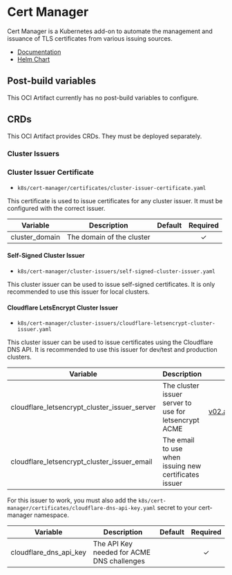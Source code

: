 # Cert Manager

Cert Manager is a Kubernetes add-on to automate the management and issuance of TLS certificates from various issuing sources.

- [Documentation](https://cert-manager.io/docs/)
- [Helm Chart](https://github.com/cert-manager/cert-manager/tree/master/deploy/charts/cert-manager)

## Post-build variables

This OCI Artifact currently has no post-build variables to configure.

## CRDs

This OCI Artifact provides CRDs. They must be deployed separately.

### Cluster Issuers

### Cluster Issuer Certificate

- `k8s/cert-manager/certificates/cluster-issuer-certificate.yaml`

This certificate is used to issue certificates for any cluster issuer. It must be configured with the correct issuer.

| Variable            | Description                    | Default | Required |
| ------------------- | ------------------------------ | :-----: | :------: |
| cluster_domain      | The domain of the cluster      |         |    ✓     |

#### Self-Signed Cluster Issuer

- `k8s/cert-manager/cluster-issuers/self-signed-cluster-issuer.yaml`

This cluster issuer can be used to issue self-signed certificates. It is only recommended to use this issuer for local clusters.

#### Cloudflare LetsEncrypt Cluster Issuer

- `k8s/cert-manager/cluster-issuers/cloudflare-letsencrypt-cluster-issuer.yaml`

This cluster issuer can be used to issue certificates using the Cloudflare DNS API. It is recommended to use this issuer for dev/test and production clusters.

| Variable                                     | Description                                           |                         Default                          | Required |
| -------------------------------------------- | ----------------------------------------------------- | :------------------------------------------------------: | :------: |
| cloudflare_letsencrypt_cluster_issuer_server | The cluster issuer server to use for letsencrypt ACME | <https://acme-staging-v02.api.letsencrypt.org/directory> |    ✕     |
| cloudflare_letsencrypt_cluster_issuer_email  | The email to use when issuing new certificates issuer |                                                          |    ✓     |

For this issuer to work, you must also add the `k8s/cert-manager/certificates/cloudflare-dns-api-key.yaml` secret to your cert-manager namespace.

| Variable               | Description                                | Default | Required |
| ---------------------- | ------------------------------------------ | :-----: | :------: |
| cloudflare_dns_api_key | The API Key needed for ACME DNS challenges |         |    ✓     |
